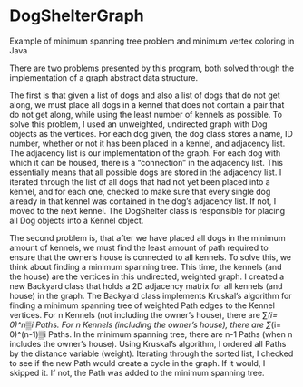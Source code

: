 # DogShelterGraph
Example of minimum spanning tree problem and minimum vertex coloring in Java


There are two problems presented by this program, both solved through the implementation of a graph abstract data structure. 

The first is that given a list of dogs and also a list of dogs that do not get along, we must place all dogs in a kennel that does not contain a pair that do not get along, while using the least number of kennels as possible. To solve this problem, I used an unweighted, undirected graph with Dog objects as the vertices. For each dog given, the dog class stores a name, ID number, whether or not it has been placed in a kennel, and adjacency list. The adjacency list is our implementation of the graph. For each dog with which it can be housed, there is a “connection” in the adjacency list. This essentially means that all possible dogs are stored in the adjacency list. I iterated through the list of all dogs that had not yet been placed into a kennel, and for each one, checked to make sure that every single dog already in that kennel was contained in the dog’s adjacency list. If not, I moved to the next kennel. The DogShelter class is responsible for placing all Dog objects into a Kennel object.

The second problem is, that after we have placed all dogs in the minimum amount of kennels, we must find the least amount of path required to ensure that the owner’s house is connected to all kennels. To solve this, we think about finding a minimum spanning tree. This time, the kennels (and the house) are the vertices in this undirected, weighted graph. I created a new Backyard class that holds a 2D adjacency matrix for all kennels (and house) in the graph. The Backyard class implements Kruskal’s algorithm for finding a minimum spanning tree of weighted Path edges to the Kennel vertices. For n Kennels (not including the owner’s house), there are ∑_(i= 0)^n▒i Paths. For n Kennels (including the owner’s house), there are ∑_(i= 0)^(n-1)▒i Paths. In the minimum spanning tree, there are n-1 Paths (when n includes the owner’s house). Using Kruskal’s algorithm, I ordered all Paths by the distance variable (weight). Iterating through the sorted list, I checked to see if the new Path would create a cycle in the graph. If it would, I skipped it. If not, the Path was added to the minimum spanning tree. 
